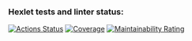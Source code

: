 ### Hexlet tests and linter status:
[![Actions Status](https://github.com/lasnick7/python-project-50/actions/workflows/hexlet-check.yml/badge.svg)](https://github.com/lasnick7/python-project-50/actions)
[![Coverage](https://sonarcloud.io/api/project_badges/measure?project=lasnick7_python-project-50&metric=coverage)](https://sonarcloud.io/summary/new_code?id=lasnick7_python-project-50)
[![Maintainability Rating](https://sonarcloud.io/api/project_badges/measure?project=lasnick7_python-project-50&metric=sqale_rating)](https://sonarcloud.io/summary/new_code?id=lasnick7_python-project-50)
